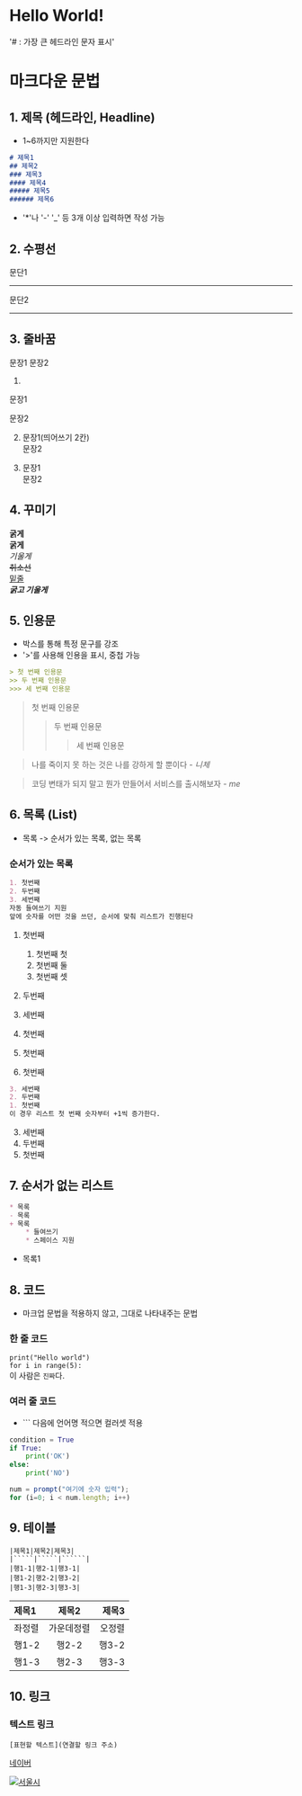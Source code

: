 # Hello World!
'# : 가장 큰 헤드라인 문자 표시'

# 마크다운 문법
## 1. 제목 (헤드라인, Headline)

* 1~6까지만 지원한다
```markdown
# 제목1
## 제목2
### 제목3
#### 제목4
##### 제목5
###### 제목6
```

* '*'나 '-' '_' 등 3개 이상 입력하면 작성 가능

## 2. 수평선
문단1
***
문단2
___

## 3. 줄바꿈
문장1
문장2

1. 
문장1

문장2

2. 문장1(띄어쓰기 2칸)  
문장2

3. 문장1<br>
문장2

## 4. 꾸미기

**굵게**  
__굵게__  
*기울게*  
~~취소선~~  
<u>밑줄</u>  
***굵고 기울게***

## 5. 인용문
* 박스를 통해 특정 문구를 강조
* '>'를 사용해 인용을 표시, 중첩 가능
```markdown
> 첫 번째 인용문
>> 두 번째 인용문
>>> 세 번째 인용문
```

> 첫 번째 인용문
>> 두 번째 인용문
>>> 세 번째 인용문

> 나를 죽이지 못 하는 것은 나를 강하게 할 뿐이다 - *니체*

> 코딩 변태가 되지 말고 뭔가 만들어서 서비스를 출시해보자 - *me*

## 6. 목록 (List)
* 목록 -> 순서가 있는 목록, 없는 목록
### 순서가 있는 목록
```markdown
1. 첫번째
2. 두번째
3. 세번째
자동 들여쓰기 지원
앞에 숫자를 어떤 것을 쓰던, 순서에 맞춰 리스트가 진행된다
```

1. 첫번째
    1. 첫번째 첫
    2. 첫번째 둘
    3. 첫번째 셋
2. 두번째
3. 세번째

1. 첫번째
1. 첫번째
1. 첫번째

```markdown
3. 세번째
2. 두번째
1. 첫번째
이 경우 리스트 첫 번째 숫자부터 +1씩 증가한다.
```

3. 세번째
2. 두번째
1. 첫번째

## 7. 순서가 없는 리스트
```markdown
* 목록
- 목록
+ 목록
    * 들여쓰기
    * 스페이스 지원
```

+ 목록1

## 8. 코드
* 마크업 문법을 적용하지 않고, 그대로 나타내주는 문법
### 한 줄 코드
`print("Hello world")`  
`for i in range(5):`  
이 사람은 `진짜`다.

### 여러 줄 코드
* \``` 다음에 언어명 적으면 컬러셋 적용
```python
condition = True
if True:
    print('OK')
else:
    print('NO')

```

```javascript
num = prompt("여기에 숫자 입력");
for (i=0; i < num.length; i++)
```

## 9. 테이블
```
|제목1|제목2|제목3|
|`````|`````|``````|
|행1-1|행2-1|행3-1|
|행1-2|행2-2|행3-2|
|행1-3|행2-3|행3-3|
```

|제목1|제목2|제목3|
|:-|:-:|-:|
|좌정렬|가운데정렬|오정렬|
|행1-2|행2-2|행3-2|
|행1-3|행2-3|행3-3|

## 10. 링크
### 텍스트 링크
```
[표현할 텍스트](연결할 링크 주소)
```

[네이버](https://www.naver.com)

[![서울시](https://media.cntraveler.com/photos/5d72b0ef7ffc50000818c6c7/16:9/w_2560%2Cc_limit/Seoul%2C-Korea_GettyImages-560065591.jpg)](https://www.seoul.go.kr/)